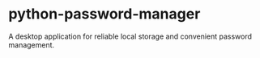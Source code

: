# python-password-manager
A desktop application for reliable local storage and convenient password management.
